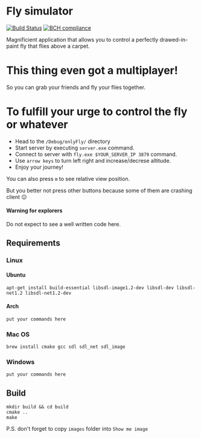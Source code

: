# Fly simulator

[![Build Status](https://travis-ci.com/Badrpas/Fly-simulator.svg?branch=master)](https://travis-ci.com/Badrpas/Fly-simulator)
[![BCH compliance](https://bettercodehub.com/edge/badge/Badrpas/Fly-simulator?branch=master)](https://bettercodehub.com/)

Magnificient application that allows you to control a perfectly drawed-in-paint fly that flies above a carpet.

# This thing even got a multiplayer!
So you can grab your friends and fly your flies together.


# To fulfill your urge to control the fly or whatever
- Head to the `/Debug/onlyFly/` directory
- Start server by executing `server.exe` command.
- Connect to server with `fly.exe $YOUR_SERVER_IP 3879` command.
- Use `arrow keys` to turn left right and increase/decrese altitude.
- Enjoy your journey!

You can also press `m` to see relative view position.

But you better not press other buttons because some of them are crashing client :neutral_face:

#### Warning for explorers
Do not expect to see a well written code here.

## Requirements

### Linux
#### Ubuntu
    apt-get install build-essential libsdl-image1.2-dev libsdl-dev libsdl-net1.2 libsdl-net1.2-dev
#### Arch
    put your commands here
    
### Mac OS
    brew install cmake gcc sdl sdl_net sdl_image

### Windows
    put your commands here

## Build

```
mkdir build && cd build
cmake ..
make
```

P.S. don't forget to copy `images` folder into `Show me image`
